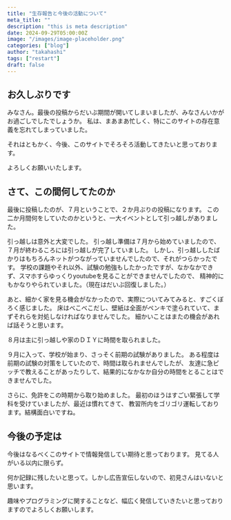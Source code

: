 ```yaml
---
title: "生存報告と今後の活動について"
meta_title: ""
description: "this is meta description"
date: 2024-09-29T05:00:00Z
image: "/images/image-placeholder.png"
categories: ["blog"]
author: "takahashi"
tags: ["restart"]
draft: false
---
```


## お久しぶりです

みなさん。最後の投稿からだいぶ期間が開いてしまいましたが、みなさんいかがお過ごしでしたでしょうか。
私は、まあまあ忙しく、特にこのサイトの存在意義を忘れてしまっていました。

それはともかく、今後、このサイトでそろそろ活動してきたいと思っております。

よろしくお願いいたします。

## さて、この間何してたのか

最後に投稿したのが、７月ということで、２か月ぶりの投稿になります。
この二か月間何をしていたのかというと、一大イベントとして引っ越しがありました。

引っ越しは意外と大変でした。
引っ越し準備は７月から始めていましたので、７月が終わるころには引っ越しが完了していました。
しかし、引っ越ししたばかりはもちろんネットがつながっていませんでしたので、それがつらかったです。
学校の課題やそれ以外、試験の勉強もしたかったですが、なかなかできず、スマホすらゆっくりyoutubeを見ることができませんでしたので、
精神的にもかなりやられていました。（現在はだいぶ回復しました。）

あと、細かく家を見る機会がなかったので、実際についてみてみると、すごくぼろく感じました。
床はべこべこだし、壁紙は全面がペンキで塗られていて、まずそれらを対処しなければなりませんでした。
細かいことはまたの機会があれば話そうと思います。

８月は主に引っ越しや家のＤＩＹに時間を取られました。

９月に入って、学校が始まり、さっそく前期の試験がありました。
ある程度は前期の試験の対策をしていたので、時間は取られませんでしたが、
友達に急ピッチで教えることがあったりして、結果的になかなか自分の時間をとることはできませんでした。

さらに、免許をこの時期から取り始めました。
最初のほうはすごい緊張して学科を受けていましたが、最近は慣れてきて、
教習所内をゴリゴリ運転しております。結構面白いですね。

## 今後の予定は

今後はなるべくこのサイトで情報発信してい期待と思っております。
見てる人がいる以内に限らず。

何か記録に残したいと思って。しかし広告宣伝しないので、初見さんはいないと思います。

趣味やプログラミングに関することなど、幅広く発信していきたいと思っておりますのでよろしくお願いします。
